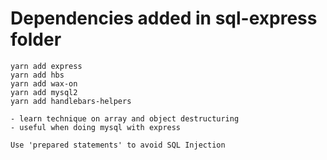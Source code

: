 # Dependencies added in sql-express folder

```
yarn add express
yarn add hbs
yarn add wax-on
yarn add mysql2
yarn add handlebars-helpers
```

```
- learn technique on array and object destructuring 
- useful when doing mysql with express
```

```
Use 'prepared statements' to avoid SQL Injection

```